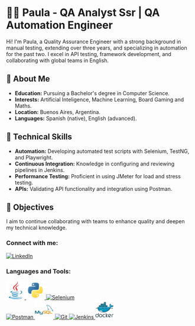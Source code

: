 # 👩‍💻 Paula - QA Analyst Ssr | QA Automation Engineer

Hi! I'm Paula, a Quality Assurance Engineer with a strong background in manual testing, extending over three years, and specializing in automation for the past two. I excel in API testing, framework development, and collaborating with global teams in English.

## 🌟 About Me

- **Education:** Pursuing a Bachelor's degree in Computer Science.  
- **Interests:** Artificial Inteligence, Machine Learning, Board Gaming and Maths.
- **Location:** Buenos Aires, Argentina.  
- **Languages:** Spanish (native), English (advanced).

## 🚀 Technical Skills

- **Automation:** Developing automated test scripts with Selenium, TestNG, and Playwright.  
- **Continuous Integration:** Knowledge in configuring and reviewing pipelines in Jenkins.  
- **Performance Testing:** Proficient in using JMeter for load and stress testing.  
- **APIs:** Validating API functionality and integration using Postman.

## 🎯 Objectives

I aim to continue collaborating with teams to enhance quality and deepen my technical knowledge.

### Connect with me:

<a href="https://www.linkedin.com/in/paula-carluccio/" target="blank">
  <img src="https://raw.githubusercontent.com/rahuldkjain/github-profile-readme-generator/master/src/images/icons/Social/linked-in-alt.svg" alt="LinkedIn" width="50" height="50"/>
</a>

### Languages and Tools:

<a href="https://www.java.com" target="_blank" rel="noreferrer">
  <img src="https://raw.githubusercontent.com/devicons/devicon/master/icons/java/java-original.svg" alt="Java" width="50" height="50"/>
</a>
<a href="https://www.python.org" target="_blank" rel="noreferrer">
  <img src="https://raw.githubusercontent.com/devicons/devicon/master/icons/python/python-original.svg" alt="Python" width="50" height="50"/>
</a>
<a href="https://www.selenium.dev" target="_blank" rel="noreferrer">
  <img src="https://raw.githubusercontent.com/detain/svg-logos/780f25886640cef088af994181646db2f6b1a3f8/svg/selenium-logo.svg" alt="Selenium" width="50" height="50"/>
</a>
<br>
<a href="https://postman.com" target="_blank" rel="noreferrer">
  <img src="https://www.vectorlogo.zone/logos/getpostman/getpostman-icon.svg" alt="Postman" width="50" height="50"/>
</a>
<a href="https://www.mysql.com/" target="_blank" rel="noreferrer">
  <img src="https://raw.githubusercontent.com/devicons/devicon/master/icons/mysql/mysql-original-wordmark.svg" alt="MySQL" width="50" height="50"/>
</a>
<a href="https://git-scm.com/" target="_blank" rel="noreferrer">
  <img src="https://www.vectorlogo.zone/logos/git-scm/git-scm-icon.svg" alt="Git" width="50" height="50"/>
</a>
<a href="https://www.jenkins.io" target="_blank" rel="noreferrer">
  <img src="https://www.vectorlogo.zone/logos/jenkins/jenkins-icon.svg" alt="Jenkins" width="50" height="50"/>
</a>
<a href="https://www.docker.com/" target="_blank" rel="noreferrer">
  <img src="https://raw.githubusercontent.com/devicons/devicon/master/icons/docker/docker-original-wordmark.svg" alt="Docker" width="50" height="50"/>
</a>
